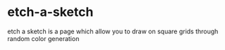 # etch-a-sketch
etch a sketch is a page which allow you to draw on square grids through random color generation
